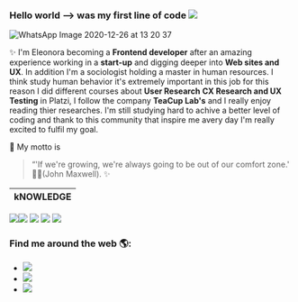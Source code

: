 ### Hello world --> was my first line of code <img src="https://img.icons8.com/color/48/000000/pixar-lamp.png"/>
![WhatsApp Image 2020-12-26 at 13 20 37](https://user-images.githubusercontent.com/70522059/103151338-8e5ee580-477d-11eb-8e11-19e9bfd31885.jpeg)

✨ I'm Eleonora becoming a **Frontend developer** after an amazing experience working in a **start-up** and digging deeper into **Web sites and UX**. 
In addition I'm a sociologist  holding a master in human resources. I think study human behavior it's extremely important in this job for this reason I did different courses about **User Research** **CX Research and UX Testing** in Platzi, I follow the company **TeaCup Lab's** and I really enjoy reading thier researches. I'm still studying hard to achive a better level of coding and thank to this community that inspire me avery day I'm really excited to fulfil my goal.

📑 My motto is 
> “'If we're growing, we're always going to be out of our comfort zone.'
> 🧗‍♀️(John Maxwell). ✨
 
kNOWLEDGE | 
------------ |
<img src="https://img.icons8.com/color/48/000000/html-5.png"/><img src="https://img.icons8.com/fluent-systems-filled/48/ffffff/css-filetype.png"/> <img src="https://img.icons8.com/color/48/000000/sass.png"/> <img src="https://img.icons8.com/color/48/000000/javascript.png"/> <img src="https://img.icons8.com/color/48/ffffff/react-native.png"/>

### Find me around the web 🌎: 
-  <a href="https://www.linkedin.com/in/eleonora-dell-amico/"><img src="https://img.icons8.com/fluent/48/ffffff/linkedin.png"/></a> 
- <a href="https://mail.google.com/mail/u/0/#inbox"><img src="https://img.icons8.com/fluent/48/ffffff/email-open.png"/> </a> 
- <a href="https://twitter.com/eli_ucora"><img src="https://img.icons8.com/fluent/48/ffffff/twitter.png"/> </a> 


